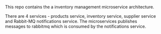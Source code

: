 This repo contains the a inventory management microservice architecture. 

There are 4 services - products service, inventory service, supplier service and Rabbit-MQ notifications service. The microservices publishes messages to rabbitmq which is consumed by the notifications service.
